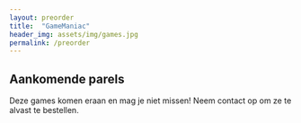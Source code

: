 ```yaml
---
layout: preorder
title:  "GameManiac"
header_img: assets/img/games.jpg
permalink: /preorder
---
```

## Aankomende parels
Deze games komen eraan en mag je niet missen! Neem contact op om ze te alvast te bestellen.